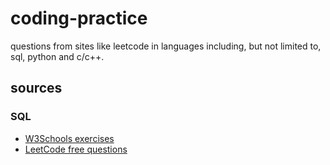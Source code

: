 # coding-practice
questions from sites like leetcode in languages including, but not limited to, sql, python and c/c++.

## sources

### SQL
- [W3Schools exercises](https://www.w3schools.com/sql/sql_exercises.asp)
- [LeetCode free questions](https://leetcode.com/study-plan/sql/)
